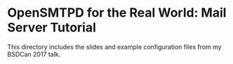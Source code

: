 OpenSMTPD for the Real World: Mail Server Tutorial
==================================================

This directory includes the slides and example configuration files
from my BSDCan 2017 talk.
